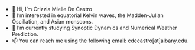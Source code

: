 - 👋 Hi, I’m Crizzia Mielle De Castro
- 👀 I’m interested in equatorial Kelvin waves, the Madden-Julian Oscillation, and Asian monsoons.
- 🌱 I’m currently studying Synoptic Dynamics and Numerical Weather Prediction.
- 📫 You can reach me using the following email: cdecastro[at]albany.edu.

<!---
cmdecastro/cmdecastro is a ✨ special ✨ repository because its `README.md` (this file) appears on your GitHub profile.
You can click the Preview link to take a look at your changes.
--->
